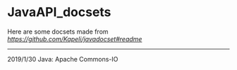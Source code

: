 # JavaAPI_docsets
Here are some docsets made from *https://github.com/Kapeli/javadocset#readme*

-------
2019/1/30
Java: Apache Commons-IO
